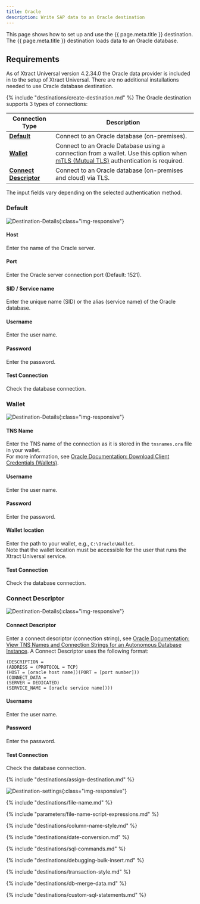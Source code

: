 ```yaml
---
title: Oracle
description: Write SAP data to an Oracle destination
---
```


This page shows how to set up and use the {{ page.meta.title }} destination. 
The {{ page.meta.title }} destination loads data to an Oracle database.


## Requirements

As of Xtract Universal version 4.2.34.0 the Oracle data provider is included in to the setup of Xtract Universal. 
There are no additional installations needed to use Oracle database destination.

{% include "destinations/create-destination.md" %}
The Oracle destination supports 3 types of connections:

| Connection Type | Description |
|----------------|--------------|
| [**Default**](#default) | Connect to an Oracle database (on-premises). |
| [**Wallet**](#wallet) | Connect to an Oracle Database using a connection from a wallet. Use this option when [mTLS (Mutual TLS)](https://docs.oracle.com/en/cloud/paas/autonomous-database/adbsa/connect-introduction.html#GUID-9A472E49-3B2B-4D9F-9DC2-D3E6E4454285) authentication is required. |
| [**Connect Descriptor**](#connect-descriptor) | Connect to an Oracle database (on-premises and cloud) via TLS. |

The input fields vary depending on the selected authentication method.

### Default

![Destination-Details](../../assets/images/documentation/destinations/oracle/destination-details_default.png){:class="img-responsive"}

#### Host
Enter the name of the Oracle server.

#### Port
Enter the Oracle server connection port (Default: 1521).

#### SID / Service name
Enter the unique name (SID) or the alias (service name) of the Oracle database.

#### Username
Enter the user name.

#### Password
Enter the password.

#### Test Connection
Check the database connection. 

### Wallet

![Destination-Details](../../assets/images/documentation/destinations/oracle/destination-details_wallet.png){:class="img-responsive"}

#### TNS Name
Enter the TNS name of the connection as it is stored in the `tnsnames.ora` file in your wallet.<br>
For more information, see [Oracle Documentation: Download Client Credentials (Wallets)](https://docs.oracle.com/en-us/iaas/autonomous-database/doc/download-client-credentials.html).

#### Username
Enter the user name.

#### Password
Enter the password.

#### Wallet location
Enter the path to your wallet, e.g., `C:\Oracle\Wallet`. <br>
Note that the wallet location must be accessible for the user that runs the Xtract Universal service.<br>

#### Test Connection
Check the database connection. 

### Connect Descriptor

![Destination-Details](../../assets/images/documentation/destinations/oracle/destination-details_connect-descriptor.png){:class="img-responsive"}

#### Connect Descriptor
Enter a connect descriptor (connection string), see [Oracle Documentation: View TNS Names and Connection Strings for an Autonomous Database Instance](https://docs.oracle.com/en/cloud/paas/autonomous-database/serverless/adbsb/connect-download-wallet.html#GUID-BE884A1B-034D-4CD6-9B71-83A4CCFDE9FB).
A Connect Descriptor uses the following format:

```
(DESCRIPTION =
(ADDRESS = (PROTOCOL = TCP)
(HOST = [oracle host name])(PORT = [port number]))
(CONNECT_DATA =
(SERVER = DEDICATED)
(SERVICE_NAME = [oracle service name])))
```

#### Username
Enter the user name.

#### Password
Enter the password.

#### Test Connection
Check the database connection. 


{% include "destinations/assign-destination.md" %}

![Destination-settings](../../assets/images/documentation/destinations/oracle/destination-settings.png){:class="img-responsive"}

{% include "destinations/file-name.md" %}

{% include "parameters/file-name-script-expressions.md" %}

{% include "destinations/column-name-style.md" %}

{% include "destinations/date-conversion.md" %}

{% include "destinations/sql-commands.md" %}

{% include "destinations/debugging-bulk-insert.md" %}

{% include "destinations/transaction-style.md" %} 

{% include "destinations/db-merge-data.md" %} 

{% include "destinations/custom-sql-statements.md" %} 
